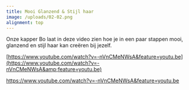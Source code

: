 ```yaml
---
title: Mooi Glanzend & Stijl haar
image: /uploads/02-02.png
alignment: top
---
```


Onze kapper Bo laat in deze video zien hoe je in een paar stappen mooi, glanzend en stijl haar kan cre&euml;ren bij jezelf.&nbsp;

[https://www.youtube.com/watch?v=-nVnCMeNWsA&feature=youtu.be](https://www.youtube.com/watch?v=-nVnCMeNWsA&amp;feature=youtu.be)

https://www.youtube.com/watch?v=-nVnCMeNWsA&feature=youtu.be

&nbsp;